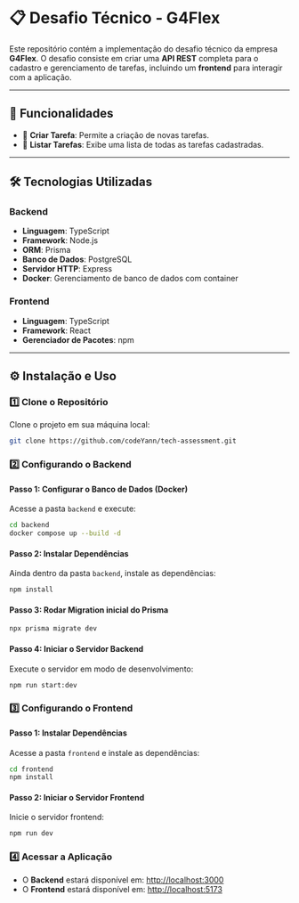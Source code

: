 # 📋 Desafio Técnico - G4Flex

Este repositório contém a implementação do desafio técnico da empresa **G4Flex**. O desafio consiste em criar uma **API REST** completa para o cadastro e gerenciamento de tarefas, incluindo um **frontend** para interagir com a aplicação.

---

## 🚀 Funcionalidades

- 📌 **Criar Tarefa**: Permite a criação de novas tarefas.
- 📌 **Listar Tarefas**: Exibe uma lista de todas as tarefas cadastradas.

---

## 🛠️ Tecnologias Utilizadas

### Backend
- **Linguagem**: TypeScript
- **Framework**: Node.js
- **ORM**: Prisma
- **Banco de Dados**: PostgreSQL
- **Servidor HTTP**: Express
- **Docker**: Gerenciamento de banco de dados com container

### Frontend
- **Linguagem**: TypeScript
- **Framework**: React
- **Gerenciador de Pacotes**: npm

---

## ⚙️ Instalação e Uso

### 1️⃣ Clone o Repositório
Clone o projeto em sua máquina local:
```bash
git clone https://github.com/codeYann/tech-assessment.git
```

### 2️⃣ Configurando o Backend

#### Passo 1: Configurar o Banco de Dados (Docker)
Acesse a pasta `backend` e execute:
```bash
cd backend
docker compose up --build -d
```

#### Passo 2: Instalar Dependências
Ainda dentro da pasta `backend`, instale as dependências:
```bash
npm install
```

#### Passo 3: Rodar Migration inicial do Prisma

```bash
npx prisma migrate dev
```

#### Passo 4: Iniciar o Servidor Backend
Execute o servidor em modo de desenvolvimento:
```bash
npm run start:dev
```

### 3️⃣ Configurando o Frontend

#### Passo 1: Instalar Dependências
Acesse a pasta `frontend` e instale as dependências:
```bash
cd frontend
npm install
```

#### Passo 2: Iniciar o Servidor Frontend
Inicie o servidor frontend:
```bash
npm run dev
```

### 4️⃣ Acessar a Aplicação
- O **Backend** estará disponível em: [http://localhost:3000](http://localhost:8080)
- O **Frontend** estará disponível em: [http://localhost:5173](http://localhost:5173)